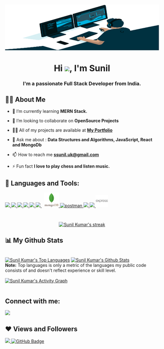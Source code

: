 <a href="#"><img width="100%" src="./Images/coder1.gif" height="150px"/></a>

<h1 align="center">Hi <img src="https://raw.githubusercontent.com/MartinHeinz/MartinHeinz/master/wave.gif" width="30px">, I'm Sunil</h1>
<h3 align="center">I'm a passionate Full Stack Developer from India.</h3>


## 🙋‍♂️ About Me


- 🌱 I’m currently learning **MERN Stack.**

- 👯 I’m looking to collaborate on **OpenSource Projects**

- 👨‍💻 All of my projects are available at **[My Portfolio](https://ssunilkkumar.github.io/portfolio/)**

 - 💬 Ask me about : **Data Structures and Algorithms, JavaScript, React and MongoDb**

- 📫 How to reach me **ssunil.uk@gmail.com**

- ⚡ Fun fact **I love to play chess and listen music.**

## 🚀 Languages and Tools:

<p align="left"> 
    <a href="https://reactjs.org/" target="_blank"> <img src="https://img.icons8.com/color/48/000000/react-native.png"/> </a> 
    <a href="https://developer.mozilla.org/en-US/docs/Web/JavaScript" target="_blank"> <img src="https://img.icons8.com/color/48/000000/javascript.png"/> </a> 
    <a href="https://www.w3.org/html/" target="_blank"> <img src="https://img.icons8.com/color/48/000000/html-5.png"/> </a> 
    <a href="https://www.w3schools.com/css/" target="_blank"> <img src="https://img.icons8.com/color/48/000000/css3.png"/> </a> 
    <a href="https://getbootstrap.com" target="_blank"> <img src="https://img.icons8.com/color/48/000000/bootstrap.png"/> </a> 
    <a style="padding-right:8px;" href="https://nodejs.org" target="_blank"> <img src="https://img.icons8.com/color/48/000000/nodejs.png"/> </a> 
    <a href="https://www.mongodb.com/" target="_blank"> <img src="https://raw.githubusercontent.com/devicons/devicon/master/icons/mongodb/mongodb-original-wordmark.svg" alt="mongodb" width="48" height="48"/> </a> 
    <a href="https://postman.com" target="_blank"> <img src="https://www.vectorlogo.zone/logos/getpostman/getpostman-icon.svg" alt="postman" width="45" height="45"/> </a>   
    <a href="https://git-scm.com/" target="_blank"> <img src="https://img.icons8.com/color/48/000000/git.png"/> </a> 
    <a href="https://redux.js.org" target="_blank"> <img src="https://img.icons8.com/color/48/000000/redux.png"/> </a>
    <a href="https://expressjs.com" target="_blank"> <img src="https://raw.githubusercontent.com/devicons/devicon/master/icons/express/express-original-wordmark.svg" alt="express" width="40" height="40"/> </a>   
</p>
<br/>

<p align="center">
    <a href="https://github.com/ssunilkkumar/github-readme-streak-stats">
        <img title="🔥 Get streak stats for your profile at git.io/streak-stats" alt="Sunil Kumar's streak" src="https://github-readme-streak-stats.herokuapp.com/?user=ssunilkkumar&theme=black-ice&hide_border=true&stroke=0000&background=060A0CD0"/>
    </a>
</p>

## 📊 My Github Stats

  <br/>
    <a href="https://github.com/ssunilkkumar/github-readme-stats"><img alt="Sunil Kumar's Top Languages" height="200px" src="https://github-readme-stats.vercel.app/api/top-langs/?username=ssunilkkumar&langs_count=8&count_private=true&layout=compact&theme=react&hide_border=true&bg_color=0D1117" /></a>
    <a href="https://github.com/ssunilkkumar/github-readme-stats"><img alt="Sunil Kumar's Github Stats" height="200px" src="https://github-readme-stats.vercel.app/api?username=ssunilkkumar&show_icons=true&count_private=true&theme=react&hide_border=true&bg_color=0D1117" /></a>
  
  <br/>
  <b>Note:</b> Top languages is only a metric of the languages my public code consists of and doesn't reflect experience or skill level.


<br/>
<br/>
<a href="https://github.com/ssunilkkumar/github-readme-activity-graph"><img alt="Sunil Kumar's Activity Graph" src="https://activity-graph.herokuapp.com/graph?username=ssunilkkumar&bg_color=0D1117&color=5BCDEC&line=5BCDEC&point=FFFFFF&hide_border=true" /></a>

<br/>
<br/>

## Connect with me:
<p align="left">

<a href = "https://www.linkedin.com/in/ssunilkkumar/"><img src="https://img.icons8.com/fluent/48/000000/linkedin.png"/></a>
<!-- <a href = "https://www.youtube.com/channel/UC-NXT1lYAOPa3lrgWXqvuHA"><img src="https://img.icons8.com/color/48/000000/youtube-play.png"/></a> -->

</p>

## ❤ Views and Followers
<a href="https://github.com/ssunilkkumar/github-profile-views-counter">
    <img src="https://komarev.com/ghpvc/?username=ssunilkkumar">
</a>
<a href="https://github.com/ssunilkkumar?tab=followers"><img src="https://img.shields.io/github/followers/ssunilkkumar?label=Followers&style=social" alt="GitHub Badge"></a>
